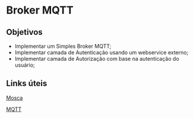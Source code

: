 # Broker MQTT

## Objetivos
 * Implementar um Simples Broker MQTT;
 * Implementar camada de Autenticação usando um webservice externo;
 * Implementar camada de Autorização com base na autenticação do usuário;
 
## Links úteis

[Mosca](https://github.com/mcollina/mosca)

[MQTT](https://github.com/mqttjs/MQTT.js)